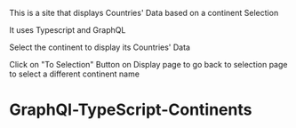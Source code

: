 This is a site that displays Countries' Data based on a continent Selection 

It uses Typescript and GraphQL

Select the continent to display its Countries' Data

Click on "To Selection" Button on Display page to go back to selection page to select a different continent name

# GraphQl-TypeScript-Continents
